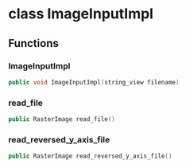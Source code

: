 # class ImageInputImpl

## Functions

### ImageInputImpl

```cpp
public void ImageInputImpl(string_view filename)
```

### read_file

```cpp
public RasterImage read_file()
```

### read_reversed_y_axis_file

```cpp
public RasterImage read_reversed_y_axis_file()
```
